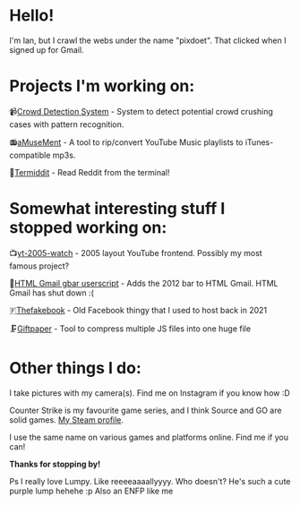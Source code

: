 # Hello!  
I'm Ian, but I crawl the webs under the name "pixdoet". That clicked when I signed up for Gmail.

# Projects I'm working on:  
📹[Crowd Detection System](https://github.com/pixdoet/cd_cam) - System to detect potential crowd crushing cases with pattern recognition.

📻[aMuseMent](https://github.com/pixdoet/aMuseMent) - A tool to rip/convert YouTube Music playlists to iTunes-compatible mp3s.

🤖[Termiddit](https://github.com/pixdoet/termiddit) - Read Reddit from the terminal!

# Somewhat interesting stuff I stopped working on:  
📺[yt-2005-watch](https://github.com/pixdoet/yt-2005-watch) - 2005 layout YouTube frontend. Possibly my most famous project?

📩[HTML Gmail gbar userscript](https://greasyfork.org/en/scripts/429108-basic-gmail-gbar) - Adds the 2012 bar to HTML Gmail. HTML Gmail has shut down :(

🇫[Thefakebook](https://github.com/thefuckbook/thefuckbook) - Old Facebook thingy that I used to host back in 2021

🗜️[Giftpaper](https://github.com/pixdoet/giftpaper) - Tool to compress multiple JS files into one huge file

# Other things I do:
I take pictures with my camera(s). Find me on Instagram if you know how :D

Counter Strike is my favourite game series, and I think Source and GO are solid games. [My Steam profile](https://steamcommunity.com/id/pixdoet).

I use the same name on various games and platforms online. Find me if you can!

**Thanks for stopping by!**  

Ps I really love Lumpy. Like reeeeaaaallyyyy. Who doesn't? He's such a cute purple lump hehehe :p Also an ENFP like me
